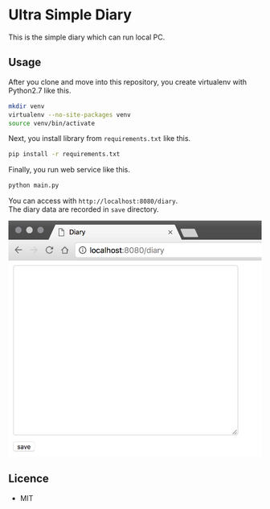 # Ultra Simple Diary

This is the simple diary which can run local PC.  

## Usage

After you clone and move into this repository, you create virtualenv with Python2.7 like this.  

```sh
mkdir venv
virtualenv --no-site-packages venv
source venv/bin/activate
```

Next, you install library from `requirements.txt` like this.

```sh
pip install -r requirements.txt
```

Finally, you run web service like this.

```sh
python main.py
```

You can access with `http://localhost:8080/diary`.  
The diary data are recorded in `save` directory.  

![Screen Shot](screenshot.png)

## Licence

* MIT
